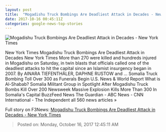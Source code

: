 ```yaml
---
layout: post
title:  "Mogadishu Truck Bombings Are Deadliest Attack in Decades - New York Times"
date: 2017-10-16 00:45:11Z
categories: google-news-top-stories
---
```


![Mogadishu Truck Bombings Are Deadliest Attack in Decades - New York Times](https://static01.nyt.com/images/2017/10/16/world/16somalia-1/16somalia-1-facebookJumbo.jpg)

New York Times Mogadishu Truck Bombings Are Deadliest Attack in Decades New York Times More than 270 were killed and hundreds injured in Mogadishu on Saturday, in twin blasts that officials called one of the deadliest attacks to hit the capital since an Islamist insurgency began in 2007. By AINARA TIEFENTHÄLER, DAPHNE RUSTOW and ... Somalia Truck Bombing Toll Over 300 as Funerals Begin U.S. News & World Report What is Al-Shabab? Somalia Militant Group in Spotlight After Mogadishu Truck Bombs Kill Over 200 Newsweek Massive Explosion Kills More Than 300 In Somalia's Capital BuzzFeed News The Guardian - ABC News - CNN International - The Independent all 560 news articles »


Full story on F3News: [Mogadishu Truck Bombings Are Deadliest Attack in Decades - New York Times](http://www.f3nws.com/n/TnMRrH)

> Posted on: Monday, October 16, 2017 12:45:11 AM
